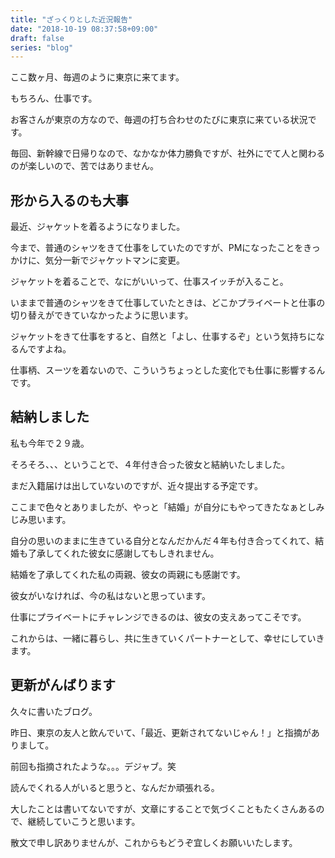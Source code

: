 ```yaml
---
title: "ざっくりとした近況報告"
date: "2018-10-19 08:37:58+09:00"
draft: false
series: "blog"
---
```

ここ数ヶ月、毎週のように東京に来てます。  

もちろん、仕事です。  

お客さんが東京の方なので、毎週の打ち合わせのたびに東京に来ている状況です。  

毎回、新幹線で日帰りなので、なかなか体力勝負ですが、社外にでて人と関わるのが楽しいので、苦ではありません。  

## 形から入るのも大事

最近、ジャケットを着るようになりました。  

今まで、普通のシャツをきて仕事をしていたのですが、PMになったことをきっかけに、気分一新でジャケットマンに変更。  

ジャケットを着ることで、なにがいいって、仕事スイッチが入ること。  

いままで普通のシャツをきて仕事していたときは、どこかプライベートと仕事の切り替えができていなかったように思います。  

ジャケットをきて仕事をすると、自然と「よし、仕事するぞ」という気持ちになるんですよね。  

仕事柄、スーツを着ないので、こういうちょっとした変化でも仕事に影響するんです。  

## 結納しました

私も今年で２９歳。  

そろそろ、、、ということで、４年付き合った彼女と結納いたしました。  

まだ入籍届けは出していないのですが、近々提出する予定です。  

ここまで色々とありましたが、やっと「結婚」が自分にもやってきたなぁとしみじみ思います。  

自分の思いのままに生きている自分となんだかんだ４年も付き合ってくれて、結婚も了承してくれた彼女に感謝してもしきれません。  

結婚を了承してくれた私の両親、彼女の両親にも感謝です。  

彼女がいなければ、今の私はないと思っています。  

仕事にプライベートにチャレンジできるのは、彼女の支えあってこそです。  

これからは、一緒に暮らし、共に生きていくパートナーとして、幸せにしていきます。  

## 更新がんばります

久々に書いたブログ。  

昨日、東京の友人と飲んでいて、「最近、更新されてないじゃん！」と指摘がありまして。  

前回も指摘されたような。。。デジャブ。笑  

読んでくれる人がいると思うと、なんだか頑張れる。  

大したことは書いてないですが、文章にすることで気づくこともたくさんあるので、継続していこうと思います。  

散文で申し訳ありませんが、これからもどうぞ宜しくお願いいたします。  